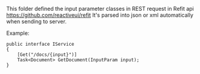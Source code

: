 ﻿This folder defined the input parameter classes in REST request in Refit api https://github.com/reactiveui/refit
It's parsed into json or xml automatically when sending to server.

Example:

```
public interface IService
{
    [Get("/docs/{input}")]
    Task<Document> GetDocument(InputParam input);
}
```